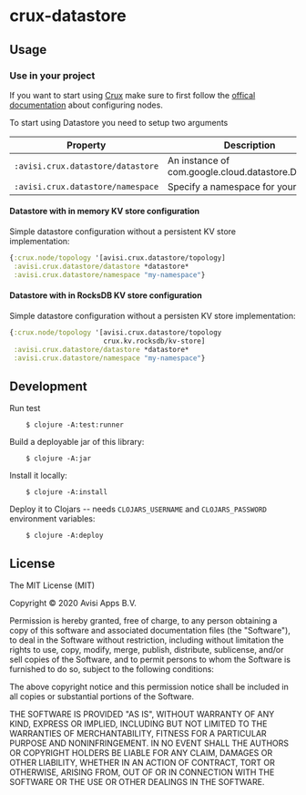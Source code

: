 # crux-datastore

## Usage

### Use in your project

If you want to start using [Crux](https://opencrux.com/) make sure to first follow
the [offical documentation](https://opencrux.com/docs#config-nodes)  about configuring nodes.

To start using Datastore you need to setup two arguments

| Property | Description | Required? |
| --- | --- | --- |
| `:avisi.crux.datastore/datastore` | An instance of com.google.cloud.datastore.Datastore |  yes   |
| `:avisi.crux.datastore/namespace` | Specify a namespace for your data. |  yes   |

#### Datastore with in memory KV store configuration
Simple datastore configuration without a persistent KV store implementation:
```clojure
{:crux.node/topology '[avisi.crux.datastore/topology]
 :avisi.crux.datastore/datastore *datastore*
 :avisi.crux.datastore/namespace "my-namespace"}
```

#### Datastore with in RocksDB KV store configuration
Simple datastore configuration without a persisten KV store implementation:
```clojure
{:crux.node/topology '[avisi.crux.datastore/topology
                       crux.kv.rocksdb/kv-store]
 :avisi.crux.datastore/datastore *datastore*
 :avisi.crux.datastore/namespace "my-namespace"}
```

## Development

Run test
```
    $ clojure -A:test:runner
```

Build a deployable jar of this library:
```
    $ clojure -A:jar
```

Install it locally:
```
    $ clojure -A:install
```

Deploy it to Clojars -- needs `CLOJARS_USERNAME` and `CLOJARS_PASSWORD` environment variables:
```
    $ clojure -A:deploy
```
## License

The MIT License (MIT)

Copyright © 2020 Avisi Apps B.V.

Permission is hereby granted, free of charge, to any person obtaining a copy of this software and associated documentation files (the "Software"), to deal in the Software without restriction, including without limitation the rights to use, copy, modify, merge, publish, distribute, sublicense, and/or sell copies of the Software, and to permit persons to whom the Software is furnished to do so, subject to the following conditions:

The above copyright notice and this permission notice shall be included in all copies or substantial portions of the Software.

THE SOFTWARE IS PROVIDED "AS IS", WITHOUT WARRANTY OF ANY KIND, EXPRESS OR IMPLIED, INCLUDING BUT NOT LIMITED TO THE WARRANTIES OF MERCHANTABILITY, FITNESS FOR A PARTICULAR PURPOSE AND NONINFRINGEMENT. IN NO EVENT SHALL THE AUTHORS OR COPYRIGHT HOLDERS BE LIABLE FOR ANY CLAIM, DAMAGES OR OTHER LIABILITY, WHETHER IN AN ACTION OF CONTRACT, TORT OR OTHERWISE, ARISING FROM, OUT OF OR IN CONNECTION WITH THE SOFTWARE OR THE USE OR OTHER DEALINGS IN THE SOFTWARE.
